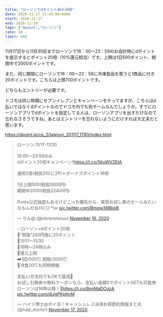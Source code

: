 ```yaml
---
title: "ローソンでdポイント最大20倍"
date: 2020-11-17 21:43:06+0900
start: 2020-11-17
end: 2020-11-30
tags: ["dpoint","ローソン"]
rate: 10
limit: 500
---
```

11月17日から11月30日までローソンで16：00～23：59のお会計時にdポイントを提示するとポイント20倍（10%還元相当）です。上限は1日500ポイント、期間中で2000ポイントです。

また、同じ期間にローソンで16：00～23：59に冷凍食品を買うと1商品に付き20ポイントです。こちらは上限700ポイントです。

どちらもエントリーが必要です。

ドコモは同じ時期にセブンイレブンとキャンペーンをやってますが、こちらはd払いではなくdポイントなのでドコモ内でも別チームなんでしょうか。すでにローソンアプリでdポイントを設定してる人は、ローソンアプリを出すだけなので忘れなさそうですね。あとはエントリーを忘れないようにだけすれば大丈夫だと思います。

https://dpoint.jp/cp_2/lawson_201117_1780/index.html

<blockquote class="twitter-tweet"><p lang="ja" dir="ltr">ローソン 11/17-11/30<br><br>16:00～23:59のみ<br>dポイント20倍キャンペーン‼️<a href="https://t.co/5ituWV2EtA">https://t.co/5ituWV2EtA</a><br><br>通常2倍(税抜200に2P)＋ボーナスポイント18倍<br><br>1日上限500(税抜5600円)<br>期間中2000(税抜22400円)<br><br>Ponta公式抽選もあるけどこっち優先かな、実質お試し券のセールみたいなもんだねꉂꉂ(ˊᗜˋ*)w <a href="https://t.co/Bmqw36BkpB">pic.twitter.com/Bmqw36BkpB</a></p>&mdash; りん@ (@rinrenotoruu) <a href="https://twitter.com/rinrenotoruu/status/1328465267207274496?ref_src=twsrc%5Etfw">November 16, 2020</a></blockquote> <script async src="https://platform.twitter.com/widgets.js" charset="utf-8"></script>
<blockquote class="twitter-tweet"><p lang="ja" dir="ltr">✅ローソン×dポイント20倍<br>🔸”税抜”200円毎に20ポイント<br>🔸11/17～11/30<br>🔸16時～24時のみ<br>🔸還元上限<br>➡1回/500㌽ 期間/2000㌽<br>🔸冷食20㌽も同時開催<br><br>支払い方法何でもOKで最高🥰<br>お試し引換券や無料クーポンなら、支払い金額0でポイントGETも可能😎<br>ローソンは16時以降！🥳<a href="https://t.co/BxnMaDCgzA">https://t.co/BxnMaDCgzA</a> <a href="https://t.co/diJgPKpKnM">pic.twitter.com/diJgPKpKnM</a></p>&mdash; ハイジ博士@ポイ活！キャッシュレス決済お得節約情報まとめ (@haiji_doctor) <a href="https://twitter.com/haiji_doctor/status/1328489840355069952?ref_src=twsrc%5Etfw">November 17, 2020</a></blockquote> <script async src="https://platform.twitter.com/widgets.js" charset="utf-8"></script>
